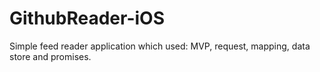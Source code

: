 # GithubReader-iOS

Simple feed reader application which used: MVP, request, mapping, data store and promises.
